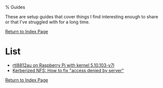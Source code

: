 % Guides

These are setup guides that cover things I find interesting enough to share
or that I've struggled with for a long time.

[Return to Index Page](/cgi-bin/index.lua)

# List
* [rtl8812au on Raspberry Pi with kernel 5.10.103-v7l](/cgi-bin/guide/wifi103.lua)
* [Kerberized NFS: How to fix "access denied by server"](/cgi-bin/guide/krbnfs.lua)

[Return to Index Page](/cgi-bin/index.lua)

